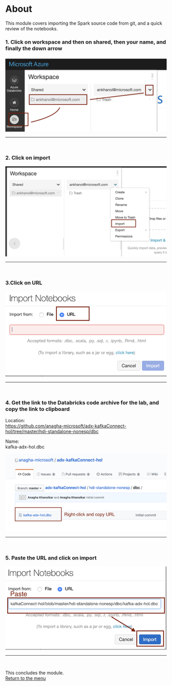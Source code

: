 

# About

This module covers importing the Spark source code from git, and a quick review of the notebooks.<br>


### 1. Click on workspace and then on shared, then your name, and finally the down arrow
![CreateStorage01](images/04-databricks-12.png)
<br>
<hr>
<br>

### 2. Click on import
![CreateStorage02](images/04-databricks-13.png)
<br>
<hr>
<br>

### 3.Click on URL
![CreateStorage03](images/04-databricks-14.png)
<br>
<hr>
<br>


### 4. Get the link to the Databricks code archive for the lab, and copy the link to clipboard

Location:<br>
https://github.com/anagha-microsoft/adx-kafkaConnect-hol/tree/master/hdi-standalone-nonesp/dbc<br>

Name:<br>
kafka-adx-hol.dbc

![CreateStorage05](images/04-databricks-15.png)
<br>
<hr>
<br>

### 5. Paste the URL and click on import
![CreateStorage06](images/04-databricks-16.png)
<br>
<hr>
<br>


This concludes the module.<br>
[Return to the menu](https://github.com/anagha-microsoft/adx-kafkaConnect-hol/tree/master/hdi-standalone-nonesp#lets-get-started)

